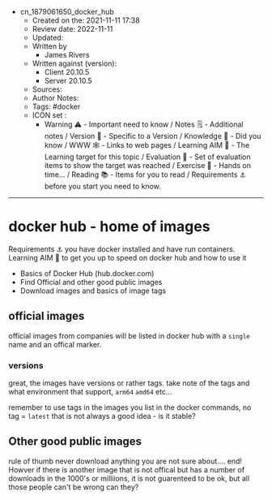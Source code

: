 - cn_1879061650_docker_hub
	- Created on the: 2021-11-11 17:38
	- Review date: 2022-11-11
	- Updated:
	- Written by 
		- James Rivers
	- Written against (version):
		- Client 20.10.5
		- Server 20.10.5
	- Sources: 
	- Author Notes: 
	- Tags: #docker 
	- ICON set : 
		- Warning ⚠️ - Important need to know / Notes 🗒 - Additional notes / Version 🌱 - Specific to a Version / Knowledge 🧠 - Did you know / WWW 🕸 - Links to web pages / Learning AIM 🎯 - The Learning target for this topic / Evaluation 🧪 - Set of evaluation items to show the target was reached / Exercise 🤸 - Hands on time... /  Reading 📚  - Items for you to read / Requirements ⚓ before you start you need to know.
---

# docker hub - home of images
Requirements ⚓ you have docker installed and have run containers.
Learning AIM 🎯 to get you up to speed on docker hub and how to use it
- Basics of Docker Hub (hub.docker.com)
- Find Official and other good public images 
- Download images and basics of image tags

## official images
official images from companies will be listed in docker hub with a `single` name and an offical marker. 

### versions 
great, the images have versions or rather tags.  take note of the tags and what environment that support, `arm64` `amd64` etc...  

remember to use tags in the images you list in the docker commands, no tag = `latest` that is not always a good idea - is it stable?

## Other good public images
rule of thumb never download anything you are not sure about.... end!
Howver if there is another image that is not offical but has a number of downloads in the 1000's or milliions, it is not guarenteed to be ok, but all those people can't be wrong can they? 


